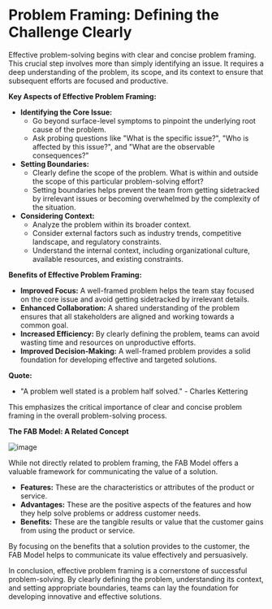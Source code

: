 # Problem Framing: Defining the Challenge Clearly

Effective problem-solving begins with clear and concise problem framing. This crucial step involves more than simply identifying an issue. It requires a deep understanding of the problem, its scope, and its context to ensure that subsequent efforts are focused and productive.

**Key Aspects of Effective Problem Framing:**

* **Identifying the Core Issue:** 
    * Go beyond surface-level symptoms to pinpoint the underlying root cause of the problem. 
    * Ask probing questions like "What is the specific issue?", "Who is affected by this issue?", and "What are the observable consequences?"
* **Setting Boundaries:** 
    * Clearly define the scope of the problem. What is within and outside the scope of this particular problem-solving effort? 
    * Setting boundaries helps prevent the team from getting sidetracked by irrelevant issues or becoming overwhelmed by the complexity of the situation.
* **Considering Context:** 
    * Analyze the problem within its broader context. 
    * Consider external factors such as industry trends, competitive landscape, and regulatory constraints. 
    * Understand the internal context, including organizational culture, available resources, and existing constraints.

**Benefits of Effective Problem Framing:**

* **Improved Focus:** A well-framed problem helps the team stay focused on the core issue and avoid getting sidetracked by irrelevant details.
* **Enhanced Collaboration:** A shared understanding of the problem ensures that all stakeholders are aligned and working towards a common goal.
* **Increased Efficiency:** By clearly defining the problem, teams can avoid wasting time and resources on unproductive efforts.
* **Improved Decision-Making:** A well-framed problem provides a solid foundation for developing effective and targeted solutions.

**Quote:**

* "A problem well stated is a problem half solved." - Charles Kettering

This emphasizes the critical importance of clear and concise problem framing in the overall problem-solving process.

**The FAB Model: A Related Concept**

![image](https://github.com/user-attachments/assets/83372219-ed7a-41b4-bcbd-d73676a396ee)

While not directly related to problem framing, the FAB Model offers a valuable framework for communicating the value of a solution. 

* **Features:** These are the characteristics or attributes of the product or service. 
* **Advantages:** These are the positive aspects of the features and how they help solve problems or address customer needs.
* **Benefits:** These are the tangible results or value that the customer gains from using the product or service.

By focusing on the benefits that a solution provides to the customer, the FAB Model helps to communicate its value effectively and persuasively.

In conclusion, effective problem framing is a cornerstone of successful problem-solving. By clearly defining the problem, understanding its context, and setting appropriate boundaries, teams can lay the foundation for developing innovative and effective solutions.
